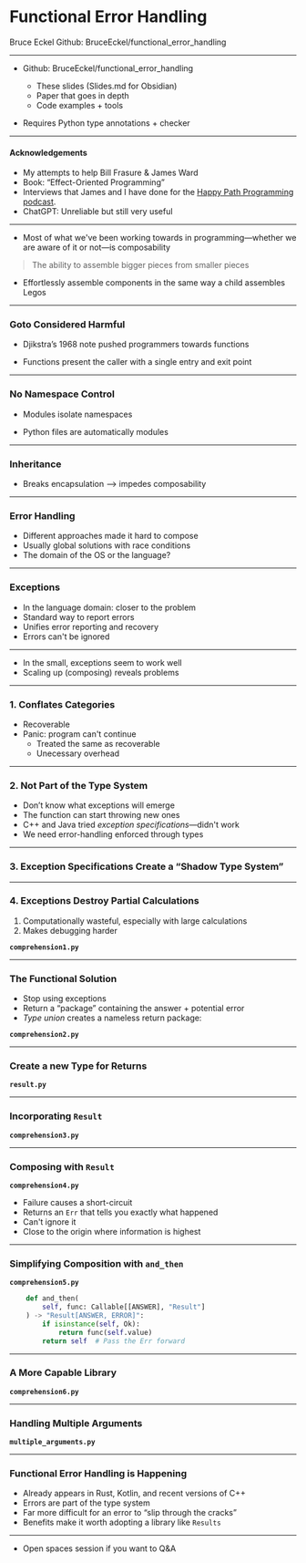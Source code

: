 # Functional Error Handling
Bruce Eckel
Github: BruceEckel/functional_error_handling

---

- Github: BruceEckel/functional_error_handling
    - These slides (Slides.md for Obsidian)
    - Paper that goes in depth
    - Code examples + tools

- Requires Python type annotations + checker

---
#### Acknowledgements

- My attempts to help Bill Frasure & James Ward
- Book: “Effect-Oriented Programming”
- Interviews that James and I have done for the [Happy Path Programming podcast](https://happypathprogramming.com/).
- ChatGPT: Unreliable but still very useful

---

- Most of what we've been working towards in programming—whether we are aware of it or not—is composability

> The ability to assemble bigger pieces from smaller pieces

- Effortlessly assemble components in the same way a child assembles Legos

---

### Goto Considered Harmful

- Djikstra’s 1968 note pushed programmers towards functions

- Functions present the caller with a single entry and exit point

---

### No Namespace Control

- Modules isolate namespaces

- Python files are automatically modules

---
### Inheritance

- Breaks encapsulation --> impedes composability

---
### Error Handling

- Different approaches made it hard to compose
- Usually global solutions with race conditions
- The domain of the OS or the language?

---
### Exceptions

- In the language domain: closer to the problem
- Standard way to report errors
- Unifies error reporting and recovery
- Errors can't be ignored

---
- In the small, exceptions seem to work well
- Scaling up (composing) reveals problems

---
### 1. Conflates Categories

- Recoverable
- Panic: program can't continue
    - Treated the same as recoverable
    - Unecessary overhead
---
### 2. Not Part of the Type System

- Don’t know what exceptions will emerge
- The function can start throwing new ones
- C++ and Java tried *exception specifications*—didn't work
- We need error-handling enforced through types

---
### 3. Exception Specifications Create a “Shadow Type System”

---
### 4. Exceptions Destroy Partial Calculations

1. Computationally wasteful, especially with large calculations
2. Makes debugging harder

**`comprehension1.py`**

---
### The Functional Solution

- Stop using exceptions
- Return a “package” containing the answer + potential error
- *Type union* creates a nameless return package:

**`comprehension2.py`**

---
### Create a new Type for Returns

**`result.py`**

---
### Incorporating `Result`

**`comprehension3.py`**

---
### Composing with `Result`

**`comprehension4.py`**

- Failure causes a short-circuit
- Returns an `Err` that tells you exactly what happened
- Can't ignore it
- Close to the origin where information is highest

---
### Simplifying Composition with `and_then`

**`comprehension5.py`**

```python
    def and_then(
        self, func: Callable[[ANSWER], "Result"]
    ) -> "Result[ANSWER, ERROR]":
        if isinstance(self, Ok):
            return func(self.value)
        return self  # Pass the Err forward
```

---
### A More Capable Library

**`comprehension6.py`**

---
### Handling Multiple Arguments

**`multiple_arguments.py`**

---
### Functional Error Handling is Happening

- Already appears in Rust, Kotlin, and recent versions of C++
- Errors are part of the type system
- Far more difficult for an error to “slip through the cracks”
- Benefits make it worth adopting a library like `Results`

---
- Open spaces session if you want to Q&A
